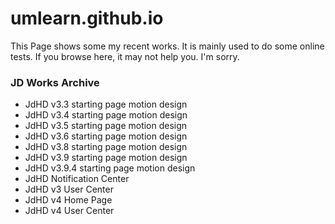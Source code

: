 # umlearn.github.io
This Page shows some my recent works. It is mainly used to do some online tests. If you browse here, it may not help you. I'm sorry.
### JD Works Archive
- JdHD v3.3 starting page motion design
- JdHD v3.4 starting page motion design
- JdHD v3.5 starting page motion design
- JdHD v3.6 starting page motion design
- JdHD v3.8 starting page motion design
- JdHD v3.9 starting page motion design
- JdHD v3.9.4 starting page motion design
- JdHD Notification Center
- JdHD v3 User Center
- JdHD v4 Home Page
- JdHD v4 User Center
